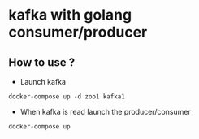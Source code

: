 # kafka with golang consumer/producer

## How to use ?

- Launch kafka

```shell
docker-compose up -d zoo1 kafka1
```

- When kafka is read launch the producer/consumer

```shell
docker-compose up
```
